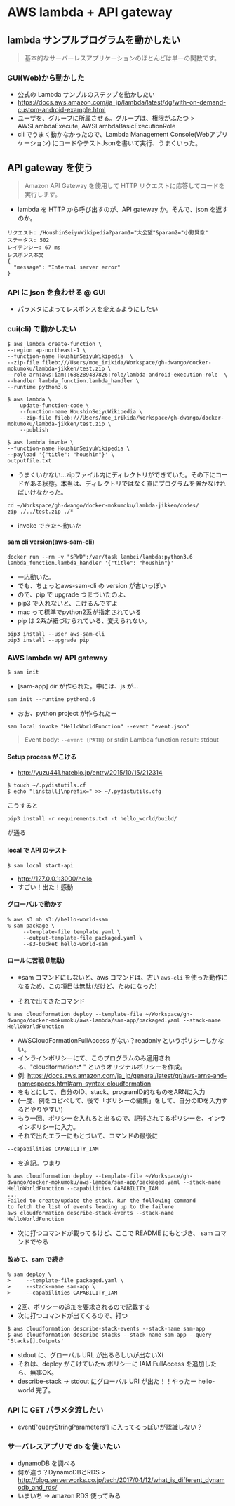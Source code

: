 # AWS lambda + API gateway

## lambda サンプルプログラムを動かしたい

> 基本的なサーバーレスアプリケーションのほとんどは単一の関数です。

### GUI(Web)から動かした

- 公式の Lambda サンプルのステップを動かしたい
- https://docs.aws.amazon.com/ja_jp/lambda/latest/dg/with-on-demand-custom-android-example.html
- ユーザを、グループに所属させる。グループは、権限がふたつ > AWSLambdaExecute, AWSLambdaBasicExecutionRole
- cli でうまく動かなかったので、Lambda Management Console(Webアプリケーション) にコードやテストJsonを書いて実行、うまくいった。


## API gateway を使う

> Amazon API Gateway を使用して HTTP リクエストに応答してコードを実行します。
- lambda を HTTP から呼び出すのが、API gateway か。そんで、json を返すのか。

```
リクエスト: /HoushinSeiyuWikipedia?param1="太公望"&param2="小野賢章"
ステータス: 502
レイテンシー: 67 ms
レスポンス本文
{
  "message": "Internal server error"
}
```
### API に json を食わせる @ GUI

- パラメタによってレスポンスを変えるようにしたい

### cui(cli) で動かしたい

```
$ aws lambda create-function \
--region ap-northeast-1 \
--function-name HoushinSeiyuWikipedia  \
--zip-file fileb:///Users/moe_irikida/Workspace/gh-dwango/docker-mokumoku/lambda-jikken/test.zip \
--role arn:aws:iam::688289487826:role/lambda-android-execution-role  \
--handler lambda_function.lambda_handler \
--runtime python3.6
```
```
$ aws lambda \
    update-function-code \
    --function-name HoushinSeiyuWikipedia \
    --zip-file fileb:///Users/moe_irikida/Workspace/gh-dwango/docker-mokumoku/lambda-jikken/test.zip \
    --publish
```
```
$ aws lambda invoke \
--function-name HoushinSeiyuWikipedia \
--payload '{"title": "houshin"}' \
outputfile.txt
```
- うまくいかない...zipファイル内にディレクトリができていた。その下にコードがある状態。本当は、ディレクトリではなく直にプログラムを置かなければいけなかった。
```
cd ~/Workspace/gh-dwango/docker-mokumoku/lambda-jikken/codes/
zip ./../test.zip ./*
```
- invoke できた〜動いた

#### sam cli version(aws-sam-cli)

```
docker run --rm -v "$PWD":/var/task lambci/lambda:python3.6 lambda_function.lambda_handler '{"title": "houshin"}'
```
- 一応動いた。
- でも、ちょっとaws-sam-cli の version が古いっぽい
- ので、pip で upgrade つまづいたのよ、
- pip3 で入れないと、こけるんですよ
- mac って標準でpython2系が指定されている
- pip は 2系が紐づけられている、変えられない。

```
pip3 install --user aws-sam-cli
pip3 install --upgrade pip
```

### AWS lambda w/ API gateway

```
$ sam init
```
- [sam-app] dir が作られた。中には、js が...
```
sam init --runtime python3.6
```
- おお、python project が作られたー
```
sam local invoke "HelloWorldFunction" --event "event.json"
```
> Event body: `--event {PATH}` or stdin
> Lambda function result: stdout


#### Setup process がこける
- http://yuzu441.hateblo.jp/entry/2015/10/15/212314
```
$ touch ~/.pydistutils.cf
$ echo "[install]\nprefix=" >> ~/.pydistutils.cfg
```
こうすると
```
pip3 install -r requirements.txt -t hello_world/build/
```
が通る

#### local で API のテスト
```
$ sam local start-api
```
- http://127.0.0.1:3000/hello
- すごい！出た！感動

#### グローバルで動かす

```
% aws s3 mb s3://hello-world-sam
% sam package \
     --template-file template.yaml \
     --output-template-file packaged.yaml \
     --s3-bucket hello-world-sam
```

#### ロールに苦戦 (!無駄)
* ※sam コマンドにしないと、aws コマンドは、古い `aws-cli` を使った動作になるため、この項目は無駄(だけど、ためになった)

- それで出てきたコマンド
```
% aws cloudformation deploy --template-file ~/Workspace/gh-dwango/docker-mokumoku/aws-lambda/sam-app/packaged.yaml --stack-name HelloWorldFunction
```

- AWSCloudFormationFullAccess がない？readonly というポリシーしかない。
- インラインポリシーにて、このプログラムのみ適用される、"cloudformation:* " というオリジナルポリシーを作成。
- 例:  https://docs.aws.amazon.com/ja_jp/general/latest/gr/aws-arns-and-namespaces.html#arn-syntax-cloudformation
- をもとにして、自分のID、stack、programID的なものをARNに入力
- (一度、例をコピペして、後で「ポリシーの編集」をして、自分のIDを入力するとやりやすい)
- もう一回、ポリシーを入れろと出るので、記述されてるポリシーを、インラインポリシーに入力。
- それで出たエラーにもとづいて、コマンドの最後に
```
--capabilities CAPABILITY_IAM
```
- を追記。つまり
```
% aws cloudformation deploy --template-file ~/Workspace/gh-dwango/docker-mokumoku/aws-lambda/sam-app/packaged.yaml --stack-name HelloWorldFunction --capabilities CAPABILITY_IAM
...
Failed to create/update the stack. Run the following command
to fetch the list of events leading up to the failure
aws cloudformation describe-stack-events --stack-name HelloWorldFunction
```
- 次に打つコマンドが載ってるけど、ここで README にもとづき、 sam コマンドでやる

#### 改めて、sam で続き
```
% sam deploy \
>     --template-file packaged.yaml \
>     --stack-name sam-app \
>     --capabilities CAPABILITY_IAM
```
- 2回、ポリシーの追加を要求されるので記載する
- 次に打つコマンドが出てくるので、打つ
```
$ aws cloudformation describe-stack-events --stack-name sam-app
$ aws cloudformation describe-stacks --stack-name sam-app --query 'Stacks[].Outputs'
```
- stdout に、グローバル URL が出るらしいが出ないX(
- それは、deploy がこけていたw ポリシーに IAM:FullAccess を追加したら、無事OK。
- describe-stack -> stdout にグローバル URI が出た！！やったー hello-world 完了。

### API に GET パラメタ渡したい

- event['queryStringParameters'] に入ってるっぽいが認識しない？

### サーバレスアプリで db を使いたい

- dynamoDB を調べる
- 何が違う？DynamoDBとRDS > http://blog.serverworks.co.jp/tech/2017/04/12/what_is_different_dynamodb_and_rds/
- いまいち -> amazon RDS 使ってみる
